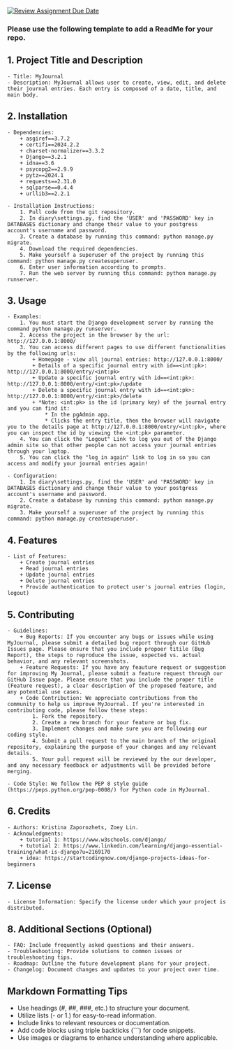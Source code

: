 [![Review Assignment Due Date](https://classroom.github.com/assets/deadline-readme-button-24ddc0f5d75046c5622901739e7c5dd533143b0c8e959d652212380cedb1ea36.svg)](https://classroom.github.com/a/545oUMxH)

### Please use the following template to add a ReadMe for your repo.

## 1. Project Title and Description
    - Title: MyJournal
    - Description: MyJournal allows user to create, view, edit, and delete their journal entries. Each entry is composed of a date, title, and main body.
## 2. Installation
    - Dependencies: 
        + asgiref==3.7.2
        + certifi==2024.2.2
        + charset-normalizer==3.3.2
        + Django==3.2.1
        + idna==3.6
        + psycopg2==2.9.9
        + pytz==2024.1
        + requests==2.31.0
        + sqlparse==0.4.4
        + urllib3==2.2.1
        
    - Installation Instructions: 
        1. Pull code from the git repository.
        2. In diary\settings.py, find the 'USER' and 'PASSWORD' key in DATABASES dictionary and change their value to your postgress account's username and password.
        3. Create a database by running this command: python manage.py migrate.
        4. Download the required dependencies.
        5. Make yourself a superuser of the project by running this command: python manage.py createsuperuser.
        6. Enter user information according to prompts.
        7. Run the web server by running this command: python manage.py runserver.
## 3. Usage
    - Examples: 
        1. You must start the Django development server by running the command python manage.py runserver.
        2. Access the project in the browser by the url: http://127.0.0.1:8000/
        3. You can access different pages to use different functionalities by the following urls:
            + Homepage - view all journal entries: http://127.0.0.1:8000/
            + Details of a specific journal entry with id==<int:pk>: http://127.0.0.1:8000/entry/<int:pk>
            + Update a specific journal entry with id==<int:pk>: http://127.0.0.1:8000/entry/<int:pk>/update
            + Delete a specific journal entry with id==<int:pk>: http://127.0.0.1:8000/entry/<int:pk>/delete
            + *Note: <int:pk> is the id (primary key) of the journal entry and you can find it: 
                * In the pgAdmin app. 
                * Clicks the entry title, then the browser will navigate you to the details page at http://127.0.0.1:8000/entry/<int:pk>, where you can inspect the id by viewing the <int:pk> parameter.
        4. You can click the "Logout" Link to log you out of the Django admin site so that other people can not access your journal entries through your laptop.
        5. You can click the "log in again" link to log in so you can access and modify your journal entries again!
      
    - Configuration: 
        1. In diary\settings.py, find the 'USER' and 'PASSWORD' key in DATABASES dictionary and change their value to your postgress account's username and password.
        2. Create a database by running this command: python manage.py migrate.
        3. Make yourself a superuser of the project by running this command: python manage.py createsuperuser.

## 4. Features
    - List of Features: 
        + Create journal entries
        + Read journal entries
        + Update journal entries
        + Delete journal entries
        + Provide authentication to protect user's journal entries (login, logout)
## 5. Contributing
    - Guidelines: 
        + Bug Reports: If you encounter any bugs or issues while using MyJournal, please submit a detailed bug report through our GitHub Issues page. Please ensure that you include propoer titile (Bug Report), the steps to reproduce the issue, expected vs. actual behavior, and any relevant screenshots. 
        + Feature Requests: If you have any feauture request or suggestion for improving My Journal, please submit a feature request through our GitHub Issue page. Please ensure that you include the proper title (Feature request), a clear description of the proposed feature, and any potential use cases.
        + Code Contribution: We appreciate contributions from the community to help us improve MyJournal. If you're interested in contributing code, please follow these steps:
            1. Fork the repository.
            2. Create a new branch for your feature or bug fix.
            3. Implement changes and make sure you are following our coding style.
            4. Submit a pull request to the main branch of the original repository, explaining the purpose of your changes and any relevant details.
            5. Your pull request will be reviewed by the our developer, and any necessary feedback or adjustments will be provided before merging.

    - Code Style: We follow the PEP 8 style guide (https://peps.python.org/pep-0008/) for Python code in MyJournal.
## 6. Credits
    - Authors: Kristina Zaporozhets, Zoey Lin.
    - Acknowledgments: 
        + tutorial 1: https://www.w3schools.com/django/ 
        + tutotial 2: https://www.linkedin.com/learning/django-essential-training/what-is-django?u=2169170
        + idea: https://startcodingnow.com/django-projects-ideas-for-beginners 
## 7. License
    - License Information: Specify the license under which your project is distributed.
## 8. Additional Sections (Optional)
    - FAQ: Include frequently asked questions and their answers.
    - Troubleshooting: Provide solutions to common issues or troubleshooting tips.
    - Roadmap: Outline the future development plans for your project.
    - Changelog: Document changes and updates to your project over time.

## Markdown Formatting Tips
  - Use headings (#, ##, ###, etc.) to structure your document.
  - Utilize lists (- or 1.) for easy-to-read information.
  - Include links to relevant resources or documentation.
  - Add code blocks using triple backticks (```) for code snippets.
  - Use images or diagrams to enhance understanding where applicable.
